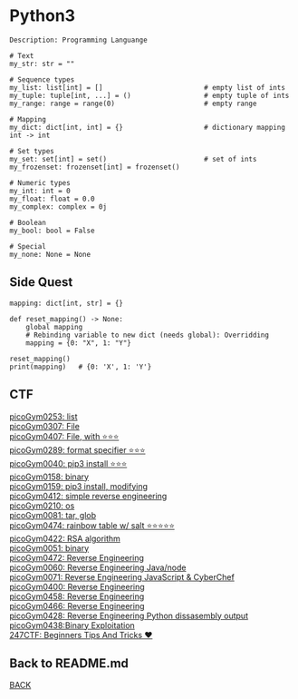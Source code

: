 # Python3

```
Description: Programming Languange

# Text
my_str: str = ""

# Sequence types
my_list: list[int] = []                         # empty list of ints
my_tuple: tuple[int, ...] = ()                  # empty tuple of ints
my_range: range = range(0)                      # empty range

# Mapping
my_dict: dict[int, int] = {}                    # dictionary mapping int -> int

# Set types
my_set: set[int] = set()                        # set of ints
my_frozenset: frozenset[int] = frozenset()

# Numeric types
my_int: int = 0
my_float: float = 0.0
my_complex: complex = 0j

# Boolean
my_bool: bool = False

# Special
my_none: None = None
```

## Side Quest
```
mapping: dict[int, str] = {}

def reset_mapping() -> None:
    global mapping
    # Rebinding variable to new dict (needs global): Overridding
    mapping = {0: "X", 1: "Y"}

reset_mapping()
print(mapping)   # {0: 'X', 1: 'Y'}
```

## CTF
[picoGym0253: list](../picoCTF/picoGym0253.md)<br>
[picoGym0307: File](../picoCTF/picoGym0307.md)<br>
[picoGym0407: File, with ⭐⭐⭐](../picoCTF/picoGym0407.md)<br>
[picoGym0289: format specifier ⭐⭐⭐](../picoCTF/picoGym0289.md)<br>
[picoGym0040: pip3 install ⭐⭐⭐](../picoCTF/picoGym0040.md)<br>
[picoGym0158: binary](../picoCTF/picoGym0158.md)<br>
[picoGym0159: pip3 install, modifying](../picoCTF/picoGym0159.md)<br>
[picoGym0412: simple reverse engineering](../picoCTF/picoGym0412.md)<br>
[picoGym0210: os](../picoCTF/picoGym0210.md)<br>
[picoGym0081: tar, glob](../picoCTF/picoGym0081.md)<br>
[picoGym0474: rainbow table w/ salt ⭐⭐⭐⭐⭐](../picoCTF/picoGym0474.md)<br>
[picoGym0422: RSA algorithm](../picoCTF/picoGym0422.md)<br>
[picoGym0051: binary](../picoCTF/picoGym0051.md)<br>
[picoGym0472: Reverse Engineering](../picoCTF/picoGym0472.md)<br>
[picoGym0060: Reverse Engineering Java/node](../picoCTF/picoGym0060.md)<br>
[picoGym0071: Reverse Engineering JavaScript & CyberChef](../picoCTF/picoGym0071.md)<br>
[picoGym0400: Reverse Engineering](../picoCTF/picoGym0400.md)<br>
[picoGym0458: Reverse Engineering](../picoCTF/picoGym0458.md)<br>
[picoGym0466: Reverse Engineering](../picoCTF/picoGym0466.md)<br>
[picoGym0428: Reverse Engineering Python dissasembly output](../picoCTF/picoGym0428.md)<br>
[picoGym0438:Binary Exploitation](../picoCTF/picoGym0438.md)<br>
[247CTF: Beginners Tips And Tricks ❤️](../247ctf/BeginnerTipsAndTricks.md)<br>

## Back to README.md
[BACK](../README.md)